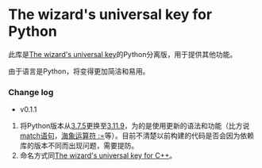 # The wizard's universal key for Python

此库是[The wizard's universal key](https://github.com/sngrotesque/wizard_key/)的Python分离版，用于提供其他功能。

由于语言是Python，将变得更加简洁和易用。

### Change log
- v0.1.1
1. 将Python版本从[3.7.5](https://www.python.org/downloads/release/python-375/)更换至[3.11.9](https://www.python.org/downloads/release/python-3119/)，为的是使用更新的语法和功能（比方说[match语句](https://docs.python.org/zh-cn/3/reference/compound_stmts.html#the-match-statement)，[海象运算符 :=](https://docs.python.org/zh-cn/3/whatsnew/3.8.html#assignment-expressions)等）。目前不清楚以前构建的代码是否会因为依赖库的版本不同而出现问题，需要提防。
2. 命名方式同[The wizard's universal key for C++](https://github.com/sngrotesque/wizard_key/blob/v0.7.2/README.md)。
